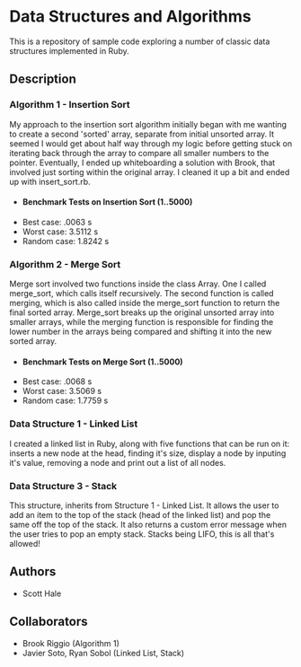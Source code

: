 # Data Structures and Algorithms
This is a repository of sample code exploring a number of classic data structures implemented in Ruby.

## Description
### Algorithm 1 - Insertion Sort
My approach to the insertion sort algorithm initially began with me wanting to create a second 'sorted' array, separate from initial unsorted array. It seemed I would get about half way through my logic before getting stuck on iterating back through the array to compare all smaller numbers to the pointer. Eventually, I ended up whiteboarding a solution with Brook, that involved just sorting within the original array. I cleaned it up a bit and ended up with insert_sort.rb.

- #### Benchmark Tests on Insertion Sort (1..5000)
- Best case: .0063 s
- Worst case: 3.5112 s
- Random case: 1.8242 s


### Algorithm 2 - Merge Sort
Merge sort involved two functions inside the class Array. One I called merge_sort, which calls itself recursively. The second function is called merging, which is also called inside the merge_sort function to return the final sorted array. Merge_sort breaks up the original unsorted array into smaller arrays, while the merging function is responsible for finding the lower number in the arrays being compared and shifting it into the new sorted array.

- #### Benchmark Tests on Merge Sort (1..5000)
- Best case: .0068 s
- Worst case: 3.5069 s
- Random case: 1.7759 s

### Data Structure 1 - Linked List
I created a linked list in Ruby, along with five functions that can be run on it: inserts a new node at the head, finding it's size, display a node by inputing it's value, removing a node and print out a list of all nodes.

### Data Structure 3 - Stack
This structure, inherits from Structure 1 - Linked List. It allows the user to add an item to the top of the stack (head of the linked list) and pop the same off the top of the stack. It also returns a custom error message when the user tries to pop an empty stack. Stacks being LIFO, this is all that's allowed!

## Authors
* Scott Hale

## Collaborators
* Brook Riggio (Algorithm 1)
* Javier Soto, Ryan Sobol (Linked List, Stack)

